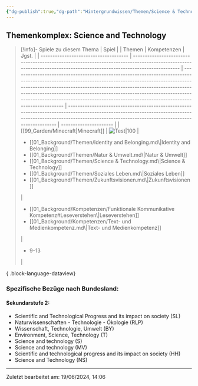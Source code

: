 ```yaml
---
{"dg-publish":true,"dg-path":"Hintergrundwissen/Themen/Science & Technology.md","permalink":"/hintergrundwissen/themen/science-and-technology/","tags":["topic"],"noteIcon":"1"}
---
```


## Themenkomplex: Science and Technology
>[!info]- Spiele zu diesem Thema
> | Spiel                                 |                                                                                                                                                                     | Themen                                                                                                                                                                                                                                                                                                                                                                                        | Kompetenzen                                                                                                                                                                                                         | Jgst.                  |
> | ------------------------------------- | ------------------------------------------------------------------------------------------------------------------------------------------------------------------- | --------------------------------------------------------------------------------------------------------------------------------------------------------------------------------------------------------------------------------------------------------------------------------------------------------------------------------------------------------------------------------------------- | ------------------------------------------------------------------------------------------------------------------------------------------------------------------------------------------------------------------- | ---------------------- |
> | [[99_Garden/Minecraft\|Minecraft]] | ![Test\|100](https://image.api.playstation.com/vulcan/img/cfn/11307x4B5WLoVoIUtdewG4uJ_YuDRTwBxQy0qP8ylgazLLc01PBxbsFG1pGOWmqhZsxnNkrU3GXbdXIowBAstzlrhtQ4LCI4.png) | <ul><li>[[01_Background/Themen/Identity and Belonging.md\\|Identity and Belonging]]</li><li>[[01_Background/Themen/Natur & Umwelt.md\\|Natur & Umwelt]]</li><li>[[01_Background/Themen/Science & Technology.md\\|Science & Technology]]</li><li>[[01_Background/Themen/Soziales Leben.md\\|Soziales Leben]]</li><li>[[01_Background/Themen/Zukunftsvisionen.md\\|Zukunftsvisionen]]</li></ul> | <ul><li>[[01_Background/Kompetenzen/Funktionale Kommunikative Kompetenz#Leseverstehen\\|Leseverstehen]]</li><li>[[01_Background/Kompetenzen/Text- und Medienkompetenz.md\\|Text- und Medienkompetenz]]</li></ul> | <ul><li>9-13</li></ul> |
> 
{ .block-language-dataview}
### Spezifische Bezüge nach Bundesland:
#### Sekundarstufe 2:
* Scientific and Technological Progress and its impact on society (SL)
* Naturwissenschaften - Technologie - Ökologie (RLP)
* Wissenschaft, Technologie, Umwelt (BY)
* Environment, Science, Technology (T)
* Science and technology (S)
* Science and technology (MV)
* Scientific and technological progress and its impact on society (HH)
* Science and Technology (NS)
---
Zuletzt bearbeitet am: 19/06/2024, 14:06